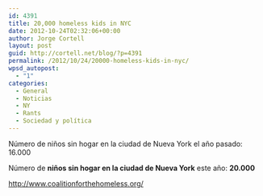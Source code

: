```yaml
---
id: 4391
title: 20,000 homeless kids in NYC
date: 2012-10-24T02:32:06+00:00
author: Jorge Cortell
layout: post
guid: http://cortell.net/blog/?p=4391
permalink: /2012/10/24/20000-homeless-kids-in-nyc/
wpsd_autopost:
  - "1"
categories:
  - General
  - Noticias
  - NY
  - Rants
  - Sociedad y polí­tica
---
```

Número de niños sin hogar en la ciudad de Nueva York el año pasado: 16.000

Número de **niños sin hogar en la ciudad de Nueva York** este año: **20.000**

<a title="http://www.coalitionforthehomeless.org/" href="http://www.coalitionforthehomeless.org/" target="_blank">http://www.coalitionforthehomeless.org/</a>